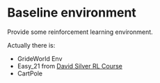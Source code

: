 # Baseline environment

Provide some reinforcement learning environment.

Actually there is:

- GrideWorld Env
- Easy_21 from [David Silver RL Course](https://www.youtube.com/watch?v=2pWv7GOvuf0&list=PLqYmG7hTraZDM-OYHWgPebj2MfCFzFObQ)
- CartPole
